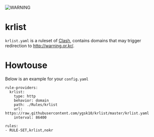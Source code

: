 ![WARNING](https://archive.vn/KUwoL/d65a98301512ab5a40c7325a0eec12c6ac3663f8/scr.png)

# krlist

`krlist.yaml` is a ruleset of [Clash](https://github.com/Dreamacro/clash), contains domains that may trigger redirection to http://warning.or.kr/.

# Howtouse
Below is an example for your `config.yaml`
```
rule-providers:
  krlist:
    type: http
    behavior: domain
    path: ./Rules/krlist
    url: https://raw.githubusercontent.com/ygsk10/krlist/master/krlist.yaml
    interval: 86400

rules:
- RULE-SET,krlist,nokr
```
